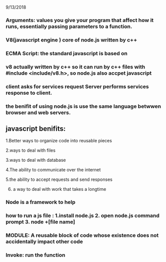 
9/13/2018
### Arguments: values you  give your program  that affect how it runs, essentially passing  parameters to a function.


### V8(javascript engine ) core of node.js written by c++

### ECMA Script: the standard javascript is based on


### v8 actually written by c++ so it can run by c++ files with #include <include/v8.h>, so node.js also accpet javascript

### client asks for services request Server performs services response to client.

### the benifit of using node.js is use the same language betwwen browser and web servers.

## javascript benifits:

1.Better ways to organize code into reusable pieces

2.ways to deal with files  

3.ways to deal with database

4.The ability to communicate over the internet

5.the ability to accept requests and send responses

6. a way to deal with work that takes a longtime

### Node is a framework to help 

### how to run a js file : 1.install node.js 2. open node.js command prompt 3. node +[file name]

### MODULE: A reusable block of code whose existence does not accidentally impact other code

### Invoke: run the function